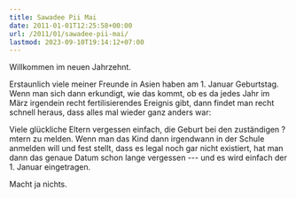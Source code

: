 ```yaml
---
title: Sawadee Pii Mai
date: 2011-01-01T12:25:58+00:00
url: /2011/01/sawadee-pii-mai/
lastmod: 2023-09-10T19:14:12+07:00
---
```

Willkommen im neuen Jahrzehnt.

Erstaunlich viele meiner Freunde in Asien haben am 1. Januar Geburtstag. Wenn man sich dann erkundigt, wie das kommt, ob es da jedes Jahr im März irgendein recht fertilisierendes Ereignis gibt, dann findet man recht schnell heraus, dass alles mal wieder ganz anders war:

Viele glückliche Eltern vergessen einfach, die Geburt bei den zuständigen ?mtern zu melden. Wenn man das Kind dann irgendwann in der Schule anmelden will und fest stellt, dass es legal noch gar nicht existiert, hat man dann das genaue Datum schon lange vergessen --- und es wird einfach der 1. Januar eingetragen.

Macht ja nichts.
